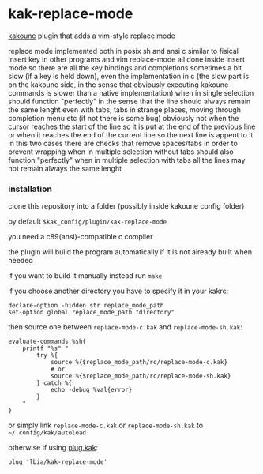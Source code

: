 # kak-replace-mode

[kakoune](https://github.com/mawww/kakoune)
plugin that adds a vim-style replace mode

replace mode implemented both in posix sh and ansi c
similar to fisical insert key in other programs and vim replace-mode
all done inside insert mode so there are all the key bindings and
completions
sometimes a bit slow (if a key is held down), even the implementation in c
(the slow part is on the kakoune side, in the sense that obviously
executing kakoune commands is slower than a native implementation)
when in single selection should function "perfectly" in the sense that the
line should always remain the same lenght even with tabs, tabs in strange
places, moving through completion menu etc (if not there is some bug)
obviously not when the cursor reaches the start of the line
so it is put at the end of the previous line or when it reaches the end
of the current line so the next line is appent to it
in this two cases there are checks that remove spaces/tabs in order
to prevent wrapping
when in multiple selection without tabs should also function "perfectly"
when in multiple selection with tabs all the lines may not remain
always the same lenght

### installation

clone this repository into a folder (possibly inside kakoune config folder)

by default `$kak_config/plugin/kak-replace-mode`

you need a c89(ansi)-compatible c compiler

the plugin will build the program automatically if it is not already
built when needed

if you want to build it manually instead run `make`

if you choose another directory you have to specify it in your kakrc:
```
declare-option -hidden str replace_mode_path
set-option global replace_mode_path "directory"
```
then source one between `replace-mode-c.kak` and `replace-mode-sh.kak`:
```
evaluate-commands %sh{
    printf "%s" "
        try %{
            source %{$replace_mode_path/rc/replace-mode-c.kak}
            # or
            source %{$replace_mode_path/rc/replace-mode-sh.kak}
        } catch %{
            echo -debug %val{error}
        }
    "
}
```
or simply link `replace-mode-c.kak` or `replace-mode-sh.kak` to
`~/.config/kak/autoload`

otherwise if using [plug.kak](https://github.com/andreyorst/plug.kak):
```
plug 'lbia/kak-replace-mode'
```
